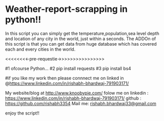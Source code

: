 # Weather-report-scrapping in python!!

In this script you can simply get the temperature,population,sea level depth and location of any city in the world, just within a seconds. The ADDOn of this script is that you can get data from huge database which has covered each and every cities in the world.


<<<<<<<<-pre-requestie->>>>>>>>>>>>>>>>

#1 ofcourse Python... #2 pip install requests #3 pip install bs4

#if you like my work then please connnect me on linked in @https://www.linkedin.com/in/rishabh-bhardwaj-791903171/

My website/blog at http://www.knoobypie.com/
folow me on linkedin : https://www.linkedin.com/in/rishabh-bhardwaj-791903171/
github : https://github.com/rishabh3354
Mail me: rishabh.bhardwaj33@gmail.com


enjoy the script!!
